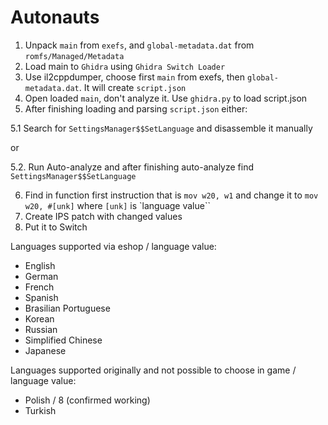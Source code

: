 # Autonauts

1. Unpack `main` from `exefs`, and `global-metadata.dat` from `romfs/Managed/Metadata`
2. Load main to `Ghidra` using `Ghidra Switch Loader`
3. Use il2cppdumper, choose first `main` from exefs, then `global-metadata.dat`. It will create `script.json`
4. Open loaded `main`, don't analyze it. Use `ghidra.py` to load script.json
5. After finishing loading and parsing `script.json` either:

5.1 Search for `SettingsManager$$SetLanguage` and disassemble it manually

or

5.2. Run Auto-analyze and after finishing auto-analyze find `SettingsManager$$SetLanguage`

6. Find in function first instruction that is `mov w20, w1` and change it to `mov w20, #[unk]` where `[unk]` is `language value``
7. Create IPS patch with changed values
8. Put it to Switch

Languages supported via eshop / language value:
- English
- German
- French
- Spanish
- Brasilian Portuguese
- Korean
- Russian
- Simplified Chinese
- Japanese

Languages supported originally and not possible to choose in game / language value:
- Polish / 8 (confirmed working)
- Turkish
